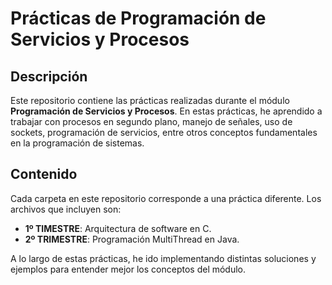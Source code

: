 # Prácticas de Programación de Servicios y Procesos

## Descripción

Este repositorio contiene las prácticas realizadas durante el módulo **Programación de Servicios y Procesos**. En estas prácticas, he aprendido a trabajar con procesos en segundo plano, manejo de señales, uso de sockets, programación de servicios, entre otros conceptos fundamentales en la programación de sistemas.

## Contenido

Cada carpeta en este repositorio corresponde a una práctica diferente. Los archivos que incluyen son:

- **1º TIMESTRE**: Arquitectura de software en C.
- **2º TRIMESTRE**: Programación MultiThread en Java.
  
A lo largo de estas prácticas, he ido implementando distintas soluciones y ejemplos para entender mejor los conceptos del módulo.